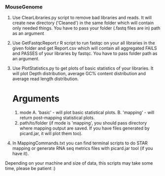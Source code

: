 ### MouseGenome


1. Use ClearLibraries.py script to remove bad libraries and reads. It will create new directory ('Cleaned') in the same folder which will contain only needed things. You have to pass your folder (.fastq files are in) path as an argument


3. Use GetFastqcReport.r R script to run fastqc on your all libraries in the given folder and get Report.csv which will contain all aggregated FAILS and PASSES of your libraries by fastqc. You have to pass folder path as an argument.


4. Use PlotStatistics.py to get plots of basic statistics of your libraries. It will plot Depth distribution, average GC% content distribution and average read length distribution.
    # Arguments
    1. mode
       A. 'basic' - will plot basic statistical plots. 
       B. 'mapping' - will return post-mapping statistical plots.
    2. path/to/folder (if mode is 'mapping', you should pass directory where mapping output are saved. If you have files generated by picard.jar, it will plot them        too).
5. In MappingCommands.txt you can find terminal scripts to do STAR mapping or generate RNA seq metrics files with picard.jar tool (if you have it).
  

Depending on your machine and size of data, this scripts may take some time, please be patient :)
